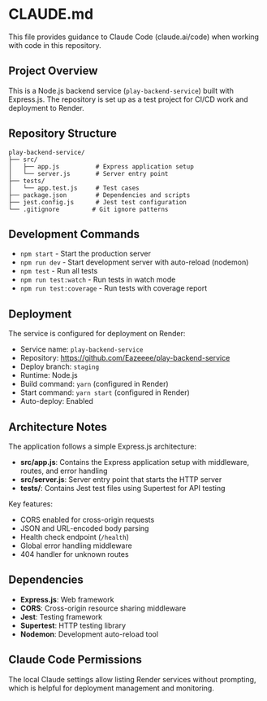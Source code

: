 # CLAUDE.md

This file provides guidance to Claude Code (claude.ai/code) when working with code in this repository.

## Project Overview

This is a Node.js backend service (`play-backend-service`) built with Express.js. The repository is set up as a test project for CI/CD work and deployment to Render.

## Repository Structure

```
play-backend-service/
├── src/
│   ├── app.js          # Express application setup
│   └── server.js       # Server entry point
├── tests/
│   └── app.test.js     # Test cases
├── package.json        # Dependencies and scripts
├── jest.config.js      # Jest test configuration
└── .gitignore         # Git ignore patterns
```

## Development Commands

- `npm start` - Start the production server
- `npm run dev` - Start development server with auto-reload (nodemon)
- `npm test` - Run all tests
- `npm run test:watch` - Run tests in watch mode
- `npm run test:coverage` - Run tests with coverage report

## Deployment

The service is configured for deployment on Render:
- Service name: `play-backend-service`
- Repository: https://github.com/Eazeeee/play-backend-service
- Deploy branch: `staging`
- Runtime: Node.js
- Build command: `yarn` (configured in Render)
- Start command: `yarn start` (configured in Render)
- Auto-deploy: Enabled

## Architecture Notes

The application follows a simple Express.js architecture:

- **src/app.js**: Contains the Express application setup with middleware, routes, and error handling
- **src/server.js**: Server entry point that starts the HTTP server
- **tests/**: Contains Jest test files using Supertest for API testing

Key features:
- CORS enabled for cross-origin requests
- JSON and URL-encoded body parsing
- Health check endpoint (`/health`)
- Global error handling middleware
- 404 handler for unknown routes

## Dependencies

- **Express.js**: Web framework
- **CORS**: Cross-origin resource sharing middleware
- **Jest**: Testing framework
- **Supertest**: HTTP testing library
- **Nodemon**: Development auto-reload tool

## Claude Code Permissions

The local Claude settings allow listing Render services without prompting, which is helpful for deployment management and monitoring.